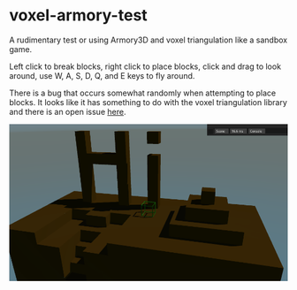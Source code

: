 # voxel-armory-test

A rudimentary test or using Armory3D and voxel triangulation like a sandbox game.

Left click to break blocks, right click to place blocks, click and drag to look around, use W, A, S, D, Q, and E keys to fly around.

There is a bug that occurs somewhat randomly when attempting to place blocks. It looks like it has something to do with the voxel triangulation library and there is an open issue [here](https://github.com/sh-dave/kex-vox-kha/issues/1).

![Screenshot](/screenshot.png)
